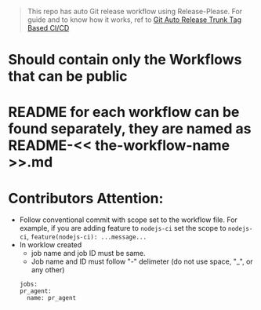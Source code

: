 > This repo has auto Git release workflow using Release-Please. For guide and to know how it works, ref to [Git Auto Release Trunk Tag Based CI/CD](https://studiographene.atlassian.net/wiki/spaces/SGKB/pages/2147615558/Git+Auto+Release+Trunk+Tag+Based+CI+CD)

# Should contain only the Workflows that can be public

# README for each workflow can be found separately, they are named as README-<< the-workflow-name >>.md

# Contributors Attention:

- Follow conventional commit with scope set to the workflow file. For example, if you are adding feature to `nodejs-ci`
  set the scope to `nodejs-ci`, `feature(nodejs-ci): ...message...`
- In worklow created
  - job name and job ID must be same.
  - Job name and ID must follow "-" delimeter (do not use space, "\_", or any other)
  ```
  jobs:
  pr_agent:
    name: pr_agent
  ```
